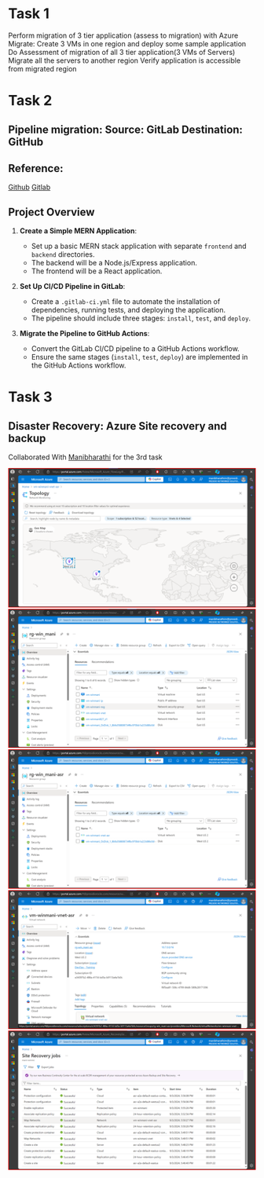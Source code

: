 # Task 1
Perform migration of 3 tier application (assess to migration) with Azure Migrate:
Create 3 VMs in one region and deploy some sample application
Do Assessment of migration of all 3 tier application(3 VMs of Servers)
Migrate all the servers to another region
Verify application is accessible from migrated region

# Task 2

## Pipeline migration: Source: GitLab Destination: GitHub

## Reference:

[Github](https://github.com/RajKousik/Pipeline-Migration)
[Gitlab](https://gitlab.com/rajkousik20/pipeline-migration-test)

## Project Overview

1. **Create a Simple MERN Application**:

   - Set up a basic MERN stack application with separate `frontend` and `backend` directories.
   - The backend will be a Node.js/Express application.
   - The frontend will be a React application.

2. **Set Up CI/CD Pipeline in GitLab**:

   - Create a `.gitlab-ci.yml` file to automate the installation of dependencies, running tests, and deploying the application.
   - The pipeline should include three stages: `install`, `test`, and `deploy`.

3. **Migrate the Pipeline to GitHub Actions**:
   - Convert the GitLab CI/CD pipeline to a GitHub Actions workflow.
   - Ensure the same stages (`install`, `test`, `deploy`) are implemented in the GitHub Actions workflow.

# Task 3

## Disaster Recovery: Azure Site recovery and backup

Collaborated With [Manibharathi](https://github.com/itsmanibharathi) for the 3rd task

![alt text](image.png)
![alt text](image-1.png)
![alt text](image-2.png)
![alt text](image-3.png)
![alt text](image-4.png)
